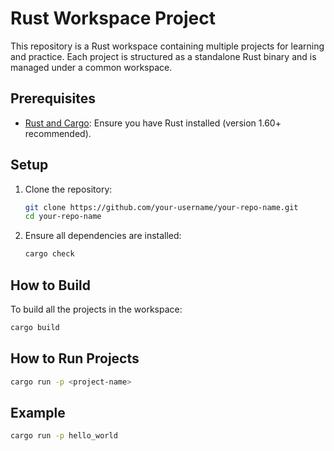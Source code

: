 # Rust Workspace Project

This repository is a Rust workspace containing multiple projects for learning and practice. Each project is structured as a standalone Rust binary and is managed under a common workspace.


## **Prerequisites**
- [Rust and Cargo](https://www.rust-lang.org/tools/install): Ensure you have Rust installed (version 1.60+ recommended).

## **Setup**
1. Clone the repository:
   ```bash
   git clone https://github.com/your-username/your-repo-name.git
   cd your-repo-name
    ```

2. Ensure all dependencies are installed:
    ```bash
    cargo check
    ```

## How to Build

To build all the projects in the workspace:
```bash
cargo build
```

## How to Run Projects
```bash
cargo run -p <project-name>
```

## Example
```bash
cargo run -p hello_world
```